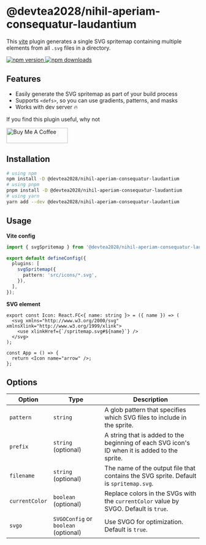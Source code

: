 # @devtea2028/nihil-aperiam-consequatur-laudantium

This [vite](https://vitejs.dev/) plugin generates a single SVG spritemap containing multiple <symbol> elements from all `.svg` files in a directory.

<a href="https://www.npmjs.com/package/@devtea2028/nihil-aperiam-consequatur-laudantium">
  <img alt="npm version" src="https://img.shields.io/npm/v/@devtea2028/nihil-aperiam-consequatur-laudantium.svg?style=flat-square" />
</a>
<a href="https://www.npmjs.com/package/@devtea2028/nihil-aperiam-consequatur-laudantium">
  <img alt="npm downloads" src="https://img.shields.io/npm/dm/@devtea2028/nihil-aperiam-consequatur-laudantium.svg?style=flat-square" />
</a>

## Features

- Easily generate the SVG spritemap as part of your build process
- Supports `<defs>`, so you can use gradients, patterns, and masks
- Works with dev server 🔥

If you find this plugin useful, why not

<a href="https://www.buymeacoffee.com/gmakarov" target="_blank"><img src="https://cdn.buymeacoffee.com/buttons/v2/default-yellow.png" alt="Buy Me A Coffee" width="160" height="40"></a>

## Installation

```bash
# using npm
npm install -D @devtea2028/nihil-aperiam-consequatur-laudantium
# using pnpm
pnpm install -D @devtea2028/nihil-aperiam-consequatur-laudantium
# using yarn
yarn add --dev @devtea2028/nihil-aperiam-consequatur-laudantium
```

## Usage

**Vite config**

```ts
import { svgSpritemap } from '@devtea2028/nihil-aperiam-consequatur-laudantium';

export default defineConfig({
  plugins: [
    svgSpritemap({
      pattern: 'src/icons/*.svg',
    }),
  ],
});
```

**SVG element**

```tsx
export const Icon: React.FC<{ name: string }> = ({ name }) => (
  <svg xmlns="http://www.w3.org/2000/svg" xmlnsXlink="http://www.w3.org/1999/xlink">
    <use xlinkHref={`/spritemap.svg#${name}`} />
  </svg>
);

const App = () => {
  return <Icon name="arrow" />;
};
```

## Options

| Option         | Type                                 | Description                                                                                   |
| -------------- | ------------------------------------ | --------------------------------------------------------------------------------------------- |
| `pattern`      | `string`                             | A glob pattern that specifies which SVG files to include in the sprite.                       |
| `prefix`       | `string` (optional)                  | A string that is added to the beginning of each SVG icon's ID when it is added to the sprite. |
| `filename`     | `string` (optional)                  | The name of the output file that contains the SVG sprite. Default is `spritemap.svg`.         |
| `currentColor` | `boolean` (optional)                 | Replace colors in the SVGs with the `currentColor` value by SVGO. Default is `true`.          |
| `svgo`         | `SVGOConfig` or `boolean` (optional) | Use SVGO for optimization. Default is `true`.                                                 |
